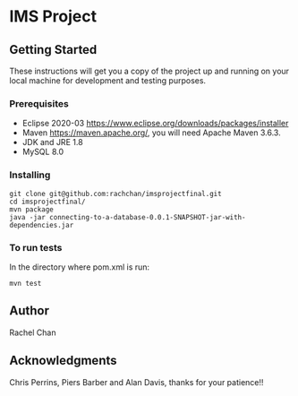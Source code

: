 # IMS Project

## Getting Started
These instructions will get you a copy of the project up and running on your local machine for development and testing purposes.

### Prerequisites
- Eclipse 2020-03 https://www.eclipse.org/downloads/packages/installer
- Maven https://maven.apache.org/, you will need Apache Maven 3.6.3.
- JDK and JRE 1.8
- MySQL 8.0

### Installing
```
git clone git@github.com:rachchan/imsprojectfinal.git
cd imsprojectfinal/
mvn package
java -jar connecting-to-a-database-0.0.1-SNAPSHOT-jar-with-dependencies.jar
```

### To run tests
In the directory where pom.xml is run:
```
mvn test
```
## Author
Rachel Chan

## Acknowledgments
Chris Perrins, Piers Barber and Alan Davis, thanks for your patience!!
